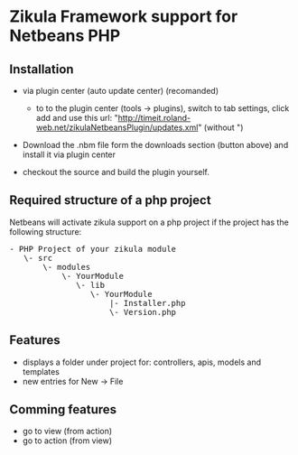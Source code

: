 Zikula Framework support for Netbeans PHP
=========================================

Installation
------------
- via plugin center (auto update center) (recomanded)
    - to to the plugin center (tools -> plugins), switch to tab settings, click add and use this url: "http://timeit.roland-web.net/zikulaNetbeansPlugin/updates.xml" (without ")

- Download the .nbm file form the downloads section (button above) and install it via plugin center

- checkout the source and build the plugin yourself.

Required structure of a php project
-----------------------------------
Netbeans will activate zikula support on a php project if the project has the following structure:
<pre>
- PHP Project of your zikula module
   \- src
       \- modules
           \- YourModule
              \- lib
                 \- YourModule
                     |- Installer.php
                     \- Version.php
</pre>

Features
--------
 - displays a folder under project for: controllers, apis, models and templates
 - new entries for New -> File

Comming features
----------------
 - go to view (from action)
 - go to action (from view)
